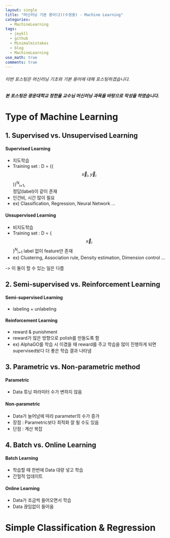 ```yaml
---
layout: single
title: "머신러닝 기본 용어(2)(수정중) - Machine Learning"
categories:
  - MachineLearning
tags:
  - jeykll
  - github
  - Minimalmistakes
  - blog
  - MachineLearning
use_math: true
comments: true
---
```


###### 이번 포스팅은 머신러닝 기초와 기본 용어에 대해 포스팅하겠습니다.  

##### 본 포스팅은 광운대학교 정한울 교수님 머신러닝 과목을 바탕으로 작성을 하였습니다.  

# Type of Machine Learning
## 1. Supervised vs. Unsupervised Learning  
#### Supervised Learning  
+ 지도학습  
+ Training set : D = {($$\vec{x}_i, \vec{y}_i$$)}<sup>N</sup><sub>i=1</sub>,  
정답(label)이 같이 존재  
+ 인건비, 시간 많이 필요  
+ ex) Classification, Regression, Neural Network ...  

#### Unsupervised Learning  
+ 비지도학습  
+ Training set : D = {$$\vec{x}_i$$}<sup>N</sup><sub>i=1</sub>
label 없이 feature만 존재  
+ ex) Clustering, Association rule, Density   estimation, Dimension control ...  

-> 이 둘이 할 수 있는 일은 다름  

## 2. Semi-supervised vs. Reinforcement Learning  
#### Semi-supervised Learning  
+ labeling + unlabeling  

#### Reinforcement Learning
+ reward & punishment
+ reward가 많은 방향으로 polish를 만들도록 함
+ ex) AlphaGO를 학습 시 이겼을 때 reward를 주고 학습을 많이 진행하게 되면 supervised보다 더 좋은 학습 결과 나타냄  

## 3. Parametric vs. Non-parametric method  
#### Parametric
+ Data 튜닝 파라미터 수가 변하지 않음  

#### Non-parametric  
+ Data가 늘어남에 따라 parameter의 수가 증가  
+ 장점 : Parametric보다 최적화 잘 될 수도 있음  
+ 단점 : 계산 복잡  

## 4. Batch vs. Online Learning  
#### Batch Learning  
+ 학습할 때 한번에 Data 대량 넣고 학습  
+ 간헐적 업데이트  

#### Online Learning  
+ Data가 조금씩 들어오면서 학습  
+ Data 끊임없이 들어옴  

# Simple Classification & Regression
